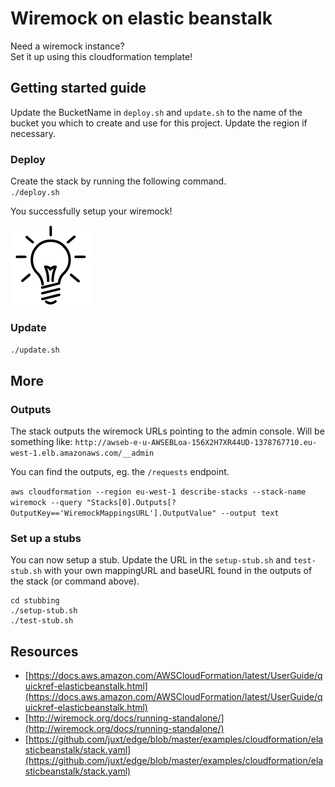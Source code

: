 # Wiremock on elastic beanstalk

Need a wiremock instance?  
Set it up using this cloudformation template!


## Getting started guide
Update the BucketName in `deploy.sh` and `update.sh` to the name of the bucket you which to create and use for this project.
Update the region if necessary.

### Deploy
Create the stack by running the following command.  
`./deploy.sh`

You successfully setup your wiremock!

![success](.images/light.png)

### Update
`./update.sh`


## More
### Outputs
The stack outputs the wiremock URLs pointing to the admin console.
Will be something like:
`http://awseb-e-u-AWSEBLoa-156X2H7XR44UD-1378767710.eu-west-1.elb.amazonaws.com/__admin`

You can find the outputs, eg. the `/requests` endpoint.

`aws cloudformation --region eu-west-1 describe-stacks --stack-name wiremock --query "Stacks[0].Outputs[?OutputKey=='WiremockMappingsURL'].OutputValue" --output text`

### Set up a stubs

You can now setup a stub.
Update the URL in the `setup-stub.sh` and `test-stub.sh` with your own mappingURL and baseURL found in the outputs of the stack (or command above).

```
cd stubbing
./setup-stub.sh
./test-stub.sh
```

## Resources
* [https://docs.aws.amazon.com/AWSCloudFormation/latest/UserGuide/quickref-elasticbeanstalk.html](https://docs.aws.amazon.com/AWSCloudFormation/latest/UserGuide/quickref-elasticbeanstalk.html)
* [http://wiremock.org/docs/running-standalone/](http://wiremock.org/docs/running-standalone/)
* [https://github.com/juxt/edge/blob/master/examples/cloudformation/elasticbeanstalk/stack.yaml](https://github.com/juxt/edge/blob/master/examples/cloudformation/elasticbeanstalk/stack.yaml)